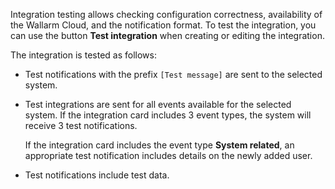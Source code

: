Integration testing allows checking configuration correctness, availability of the Wallarm Cloud, and the notification format. To test the integration, you can use the button **Test integration** when creating or editing the integration.

The integration is tested as follows:

* Test notifications with the prefix `[Test message]` are sent to the selected system.
* Test integrations are sent for all events available for the selected system. If the integration card includes 3 event types, the system will receive 3 test notifications.

    If the integration card includes the event type **System related**, an appropriate test notification includes details on the newly added user.
* Test notifications include test data.
